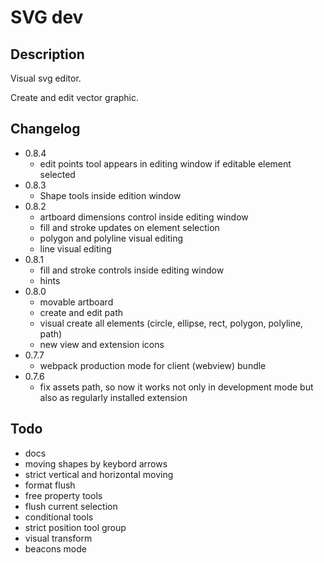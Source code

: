 # SVG dev

## Description

Visual svg editor.

Create and edit vector graphic.

## Changelog
 - 0.8.4
   - edit points tool appears in editing window if editable element selected
 - 0.8.3
   - Shape tools inside edition window
 - 0.8.2
   - artboard dimensions control inside editing window
   - fill and stroke updates on element selection
   - polygon and polyline visual editing
   - line visual editing
 - 0.8.1
   - fill and stroke controls inside editing window
   - hints
 - 0.8.0
   - movable artboard
   - create and edit path
   - visual create all elements (circle, ellipse, rect, polygon, polyline, path)
   - new view and extension icons
 - 0.7.7
   - webpack production mode for client (webview) bundle
 - 0.7.6
   - fix assets path, so now it works not only in development mode but also as regularly installed extension

## Todo
- docs
- moving shapes by keybord arrows
- strict vertical and horizontal moving
- format flush
- free property tools
- flush current selection
- conditional tools
- strict position tool group
- visual transform
- beacons mode
